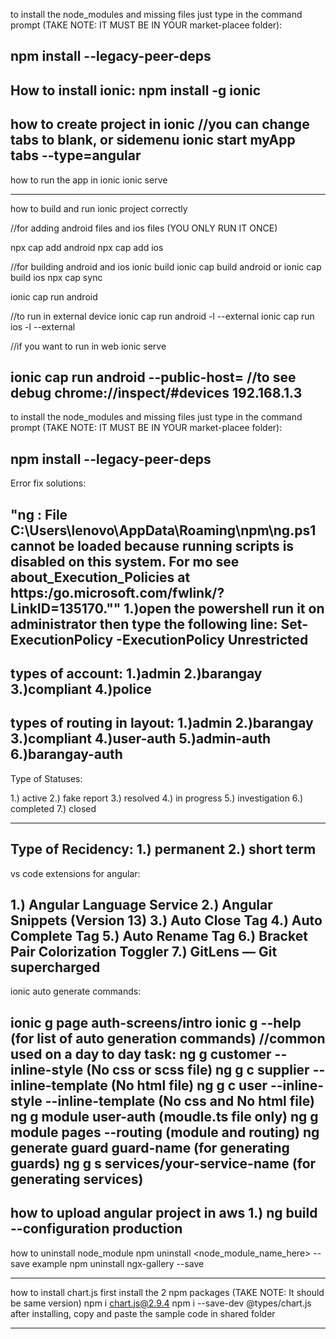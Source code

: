 to install the node_modules and missing files just type in the command prompt (TAKE NOTE: IT MUST BE IN YOUR market-placee folder):

npm install  --legacy-peer-deps
---------------------------------------------------------------------------------------------------------------
How to install ionic:
npm install -g ionic
---------------------------------------------------------------------------------------------------------------
how to create project in ionic
//you can change tabs to blank, or sidemenu
ionic start myApp tabs --type=angular
---------------------------------------------------------------------------------------------------------------
how to run the app in ionic
ionic serve

---------------------------------------------------------------------------------------------------------------
how to build and run ionic project correctly

//for adding android files and ios files (YOU ONLY RUN IT ONCE)

npx cap add android
npx cap add ios

//for building android and ios
ionic build
ionic cap build android or
ionic cap build ios
npx cap sync

ionic cap run android

//to run in external device
ionic cap run android -l --external
ionic cap run ios -l --external

//if you want to run in web
ionic serve

ionic cap run android --public-host=<your-host-in-ipconfig-cmd>
//to see debug
chrome://inspect/#devices
192.168.1.3
---------------------------------------------------------------------------------------------------------------
to install the node_modules and missing files just type in the command prompt (TAKE NOTE: IT MUST BE IN YOUR market-placee folder):

npm install  --legacy-peer-deps
----------------------------------------------------------------------------------------------------------------------------------------
Error fix solutions:

"ng : File C:\Users\lenovo\AppData\Roaming\npm\ng.ps1 cannot be loaded because running scripts is disabled on this system. For mo see about_Execution_Policies at https:/go.microsoft.com/fwlink/?LinkID=135170.""
1.)open the powershell run it on administrator then type the following line:
  Set-ExecutionPolicy -ExecutionPolicy Unrestricted
----------------------------------------------------------------------------------------------------------------------------------------
types of account:
1.)admin
2.)barangay
3.)compliant
4.)police
----------------------------------------------------------------------------------------------------------------------------------------
types of routing in layout:
1.)admin
2.)barangay
3.)compliant
4.)user-auth
5.)admin-auth
6.)barangay-auth
----------------------------------------------------------------------------------------------------------------------------------------
Type of Statuses:

1.) active
2.) fake report
3.) resolved
4.) in progress
5.) investigation
6.) completed
7.) closed

---------------------------------------------------------------------------------------------------------------
Type of Recidency:
1.) permanent
2.) short term
----------------------------------------------------------------------------------------------------------------------------------------
vs code extensions for angular:

1.) Angular Language Service
2.) Angular Snippets (Version 13)
3.) Auto Close Tag
4.) Auto Complete Tag
5.) Auto Rename Tag
6.) Bracket Pair Colorization Toggler
7.) GitLens — Git supercharged
----------------------------------------------------------------------------------------------------------------------------------------
ionic auto generate commands:

ionic g page auth-screens/intro
ionic g --help (for list of auto generation commands)
//common used on a day to day task: 
ng g customer --inline-style (No css or scss file)
ng g c supplier --inline-template (No html file)
ng g c user --inline-style --inline-template (No css and No html file)
ng g module user-auth (moudle.ts file only)
ng g module pages --routing (module and routing)
ng generate guard guard-name (for generating guards)
ng g s services/your-service-name (for generating services)
----------------------------------------------------------------------------------------------------------------------------------------
how to upload angular project in aws
1.) ng build --configuration production
----------------------------------------------------------------------------------------------------------------------------------------
how to uninstall node_module
npm uninstall <node_module_name_here> --save
example
npm uninstall ngx-gallery --save

----------------------------------------------------------------------------------------------------------------------------------------
how to install chart.js
first install the 2 npm packages (TAKE NOTE: It should be same version)
npm i chart.js@2.9.4
npm i --save-dev @types/chart.js
after installing, copy and paste the sample code in shared folder

----------------------------------------------------------------------------------------------------------------------------------------
